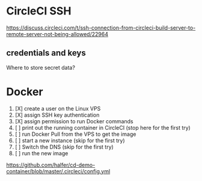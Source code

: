 # CircleCI SSH

https://discuss.circleci.com/t/ssh-connection-from-circleci-build-server-to-remote-server-not-being-allowed/22964

## credentials and keys

Where to store secret data?

# Docker

1. [X] create a user on the Linux VPS
2. [X] assign SSH key authentication
3. [X] assign permission to run Docker commands
4. [ ] print out the running container in CircleCI (stop here for the first try)
5. [ ] run Docker Pull from the VPS to get the image
6. [ ] start a new instance  (skip for the first try)
7. [ ] Switch the DNS (skip for the first try)
8. [ ] run the new image


https://github.com/halfer/cd-demo-container/blob/master/.circleci/config.yml